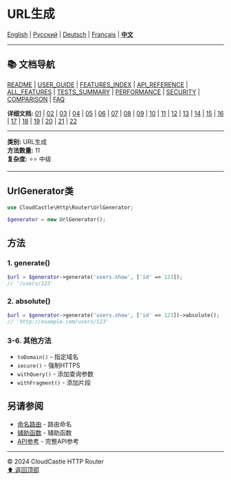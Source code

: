 # URL生成

[English](../../en/features/12_URL_GENERATION.md) | [Русский](../../ru/features/12_URL_GENERATION.md) | [Deutsch](../../de/features/12_URL_GENERATION.md) | [Français](../../fr/features/12_URL_GENERATION.md) | [**中文**](12_URL_GENERATION.md)

---

## 📚 文档导航

[README](../../README.md) | [USER_GUIDE](../USER_GUIDE.md) | [FEATURES_INDEX](../FEATURES_INDEX.md) | [API_REFERENCE](../API_REFERENCE.md) | [ALL_FEATURES](../ALL_FEATURES.md) | [TESTS_SUMMARY](../TESTS_SUMMARY.md) | [PERFORMANCE](../PERFORMANCE_ANALYSIS.md) | [SECURITY](../SECURITY_REPORT.md) | [COMPARISON](../COMPARISON.md) | [FAQ](../FAQ.md)

**详细文档:** [01](01_BASIC_ROUTING.md) | [02](02_ROUTE_PARAMETERS.md) | [03](03_ROUTE_GROUPS.md) | [04](04_RATE_LIMITING.md) | [05](05_IP_FILTERING.md) | [06](06_MIDDLEWARE.md) | [07](07_NAMED_ROUTES.md) | [08](08_TAGS.md) | [09](09_HELPER_FUNCTIONS.md) | [10](10_ROUTE_SHORTCUTS.md) | [11](11_ROUTE_MACROS.md) | [12](12_URL_GENERATION.md) | [13](13_EXPRESSION_LANGUAGE.md) | [14](14_CACHING.md) | [15](15_PLUGINS.md) | [16](16_LOADERS.md) | [17](17_PSR_SUPPORT.md) | [18](18_ACTION_RESOLVER.md) | [19](19_STATISTICS.md) | [20](20_SECURITY.md) | [21](21_EXCEPTIONS.md) | [22](22_CLI_TOOLS.md)

---

**类别:** URL生成  
**方法数量:** 11  
**复杂度:** ⭐⭐ 中级

---

## UrlGenerator类

```php
use CloudCastle\Http\Router\UrlGenerator;

$generator = new UrlGenerator();
```

## 方法

### 1. generate()
```php
$url = $generator->generate('users.show', ['id' => 123]);
// '/users/123'
```

### 2. absolute()
```php
$url = $generator->generate('users.show', ['id' => 123])->absolute();
// 'http://example.com/users/123'
```

### 3-6. 其他方法
- `toDomain()` - 指定域名
- `secure()` - 强制HTTPS
- `withQuery()` - 添加查询参数
- `withFragment()` - 添加片段

## 另请参阅

- [命名路由](07_NAMED_ROUTES.md) - 路由命名
- [辅助函数](09_HELPER_FUNCTIONS.md) - 辅助函数
- [API参考](../API_REFERENCE.md) - 完整API参考

---

© 2024 CloudCastle HTTP Router  
[⬆ 返回顶部](#url生成)